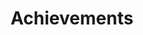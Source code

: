 ---
layout: achievements
permalink: /achievements/
title: Achievements
description: Great achievement always requires great sacrifice.
nav: true
nav_order: 4

achievements:
  - title: "Honorable Mention Award from IEEE Pacific Visualization Conference (PacificVis2025 Journal Track)"
    date: "2025-04"
    paper: "PrettiSmart: Visual Interpretation of Smart Contracts via Simulation"
    description: "Congrats to Xiaolin and the team!"
    link: "https://arxiv.org/pdf/2412.18484"
    images:
      - prettysmart_h_mention_2.jpg
      # - prettysmart_h_mention_1.jpg

  - title: "Honorable Mention Award from ACM Conference on Human Factors in Computing Systems (CHI2022)"
    date: "2022-04"
    paper: "Structure-aware Visualization Retrieval"
    description: "Congrats to Haotian and the team!"
    link: "/assets/pdf/22-CHI-VIS-Retrieval.pdf"
    images: 
      - chi22_black_border.png

  - title: "Honorable Mention Award from IEEE Visualization Conference (VIS2021)"
    date: "2021-07"
    paper: "KG4Vis: A Knowledge Graph-Based Approach for Visualization Recommendation"
    description: "Congrats to Haotian and the team!"
    link: "/assets/pdf/21-TVCG-KG4VIS.pdf"
    images: 
      - vis21_1.png

  - title: "Honorable Mention Award from IEEE Visualization Conference (VIS2021)"
    date: "2021-07"
    paper: "M<sup>2</sup>Lens: Visualizing and Explaining Multimodal Models for Sentiment Analysis"
    description: "Congrats to Xingbo and the team!"
    link: "/assets/pdf/21-TVCG-M2Lens.pdf"
    images:
      - vis21_2.png

---
